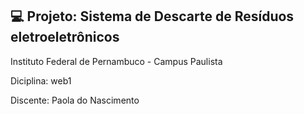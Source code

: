 ## 💻 Projeto: Sistema de Descarte de Resíduos eletroeletrônicos


Instituto Federal de Pernambuco  - Campus Paulista 

Diciplina: web1

Discente:  Paola do Nascimento

